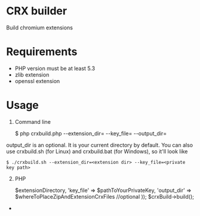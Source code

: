CRX builder
========

Build chromium extensions

Requirements
===================

* PHP version must be at least 5.3
* zlib extension
* openssl extension

Usage
===================

1) Command line

    $ php crxbuild.php --extension_dir=<extension dir> --key_file=<private key path> --output_dir=<output dir>
    
output_dir is an optional. It is your current directory by default.
You can also use crxbuild.sh (for Linux) and crxbuild.bat (for Windows), so it'll look like

    $ ./crxbuild.sh --extension_dir=<extension dir> --key_file=<private key path>
    
2) PHP

    <?php
    require $pathToCrxBuildDirectory . '/lib/crxBuild.php';
    $crxBuild = new crxBuild(array(
      'extension_dir' => $extensionDirectory,
      'key_file' => $pathToYourPrivateKey,
      'output_dir' => $whereToPlaceZipAndExtensionCrxFiles //optional
    ));
    $crxBuild->build();
    

-
